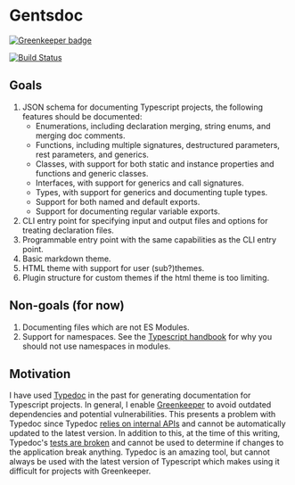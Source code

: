 # Gentsdoc

[![Greenkeeper badge](https://badges.greenkeeper.io/Gerrit0/gentsdoc.svg)](https://greenkeeper.io/)

[![Build Status](https://travis-ci.org/Gerrit0/gentsdoc.svg?branch=master)](https://travis-ci.org/Gerrit0/gentsdoc)

## Goals

1. JSON schema for documenting Typescript projects, the following features should be documented:
    - Enumerations, including declaration merging, string enums, and merging doc comments.
    - Functions, including multiple signatures, destructured parameters, rest parameters, and generics.
    - Classes, with support for both static and instance properties and functions and generic classes.
    - Interfaces, with support for generics and call signatures.
    - Types, with support for generics and documenting tuple types.
    - Support for both named and default exports.
    - Support for documenting regular variable exports.
1. CLI entry point for specifying input and output files and options for treating declaration files.
1. Programmable entry point with the same capabilities as the CLI entry point.
1. Basic markdown theme.
1. HTML theme with support for user (sub?)themes.
1. Plugin structure for custom themes if the html theme is too limiting.

## Non-goals (for now)

1. Documenting files which are not ES Modules.
1. Support for namespaces. See the [Typescript handbook](https://www.typescriptlang.org/docs/handbook/modules.html#do-not-use-namespaces-in-modules) for why you should not use namespaces in modules.

## Motivation

I have used [Typedoc](https://github.com/TypeStrong/typedoc) in the past for generating documentation for Typescript projects. In general, I enable [Greenkeeper](https://greenkeeper.io/) to avoid outdated dependencies and potential vulnerabilities. This presents a problem with Typedoc since Typedoc [relies on internal APIs](https://github.com/TypeStrong/typedoc/issues/655#issuecomment-348983162) and cannot be automatically updated to the latest version. In addition to this, at the time of this writing, Typedoc's [tests are broken](https://github.com/TypeStrong/typedoc/issues/616) and cannot be used to determine if changes to the application break anything. Typedoc is an amazing tool, but cannot always be used with the latest version of Typescript which makes using it difficult for projects with Greenkeeper.
